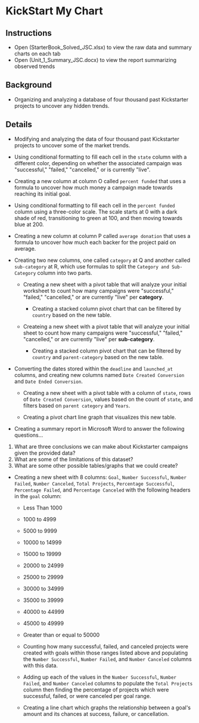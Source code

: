 # KickStart My Chart

## Instructions

* Open (StarterBook_Solved_JSC.xlsx) to view the raw data and summary charts on each tab
* Open (Unit_1_Summary_JSC.docx) to view the report summarizing observed trends

## Background

* Organizing and analyzing a database of four thousand past Kickstarter projects to uncover any hidden trends.

## Details

* Modifying and analyzing the data of four thousand past Kickstarter projects to uncover some of the market trends.

* Using conditional formatting to fill each cell in the `state` column with a different color, depending on whether the associated campaign was "successful," "failed," "cancelled," or is currently "live".

* Creating a new column at column O called `percent funded` that uses a formula to uncover how much money a campaign made towards reaching its initial goal.

 * Using conditional formatting to fill each cell in the `percent funded` column using a three-color scale. The scale starts at 0 with a dark shade of red, transitioning to green at 100, and then moving towards blue at 200.

* Creating a new column at column P called `average donation` that uses a formula to uncover how much each backer for the project paid on average.

* Creating two new columns, one called `category` at Q and another called `sub-category` at R, which use formulas to split the `Category and Sub-Category` column into two parts.

  * Creating a new sheet with a pivot table that will analyze your initial worksheet to count how many campaigns were "successful," "failed," "cancelled," or are currently "live" per **category**.

    * Creating a stacked column pivot chart that can be filtered by `country` based on the new table.

  * Createing a new sheet with a pivot table that will analyze your initial sheet to count how many campaigns were "successful," "failed," "cancelled," or are currently "live" per **sub-category**.

    * Creating a stacked column pivot chart that can be filtered by `country` and `parent-category` based on the new table.

* Converting the dates stored within the `deadline` and `launched_at` columns, and creating new columns named `Date Created Conversion` and `Date Ended Conversion`.

  * Creating a new sheet with a pivot table with a column of `state`, rows of `Date Created Conversion`, values based on the count of `state`, and filters based on `parent category` and `Years`.

  * Creating a pivot chart line graph that visualizes this new table.

* Creating a summary report in Microsoft Word to answer the following questions...

1. What are three conclusions we can make about Kickstarter campaigns given the provided data?
2. What are some of the limitations of this dataset?
3. What are some other possible tables/graphs that we could create?

* Creating a new sheet with 8 columns: `Goal`, `Number Successful`, `Number Failed`, `Number Canceled`, `Total Projects`, `Percentage Successful`, `Percentage Failed`, and `Percentage Canceled` with the following headers in the `goal` column:

    * Less Than 1000
    * 1000 to 4999
    * 5000 to 9999
    * 10000 to 14999
    * 15000 to 19999
    * 20000 to 24999
    * 25000 to 29999
    * 30000 to 34999
    * 35000 to 39999
    * 40000 to 44999
    * 45000 to 49999
    * Greater than or equal to 50000

  * Counting how many successful, failed, and canceled projects were created with goals within those ranges listed above and populating the `Number Successful`, `Number Failed`, and `Number Canceled` columns with this data.

  * Adding up each of the values in the `Number Successful`, `Number Failed`, and `Number Canceled` columns to populate the `Total Projects` column then finding the percentage of projects which were successful, failed, or were canceled per goal range.

  * Creating a line chart which graphs the relationship between a goal's amount and its chances at success, failure, or cancellation.
